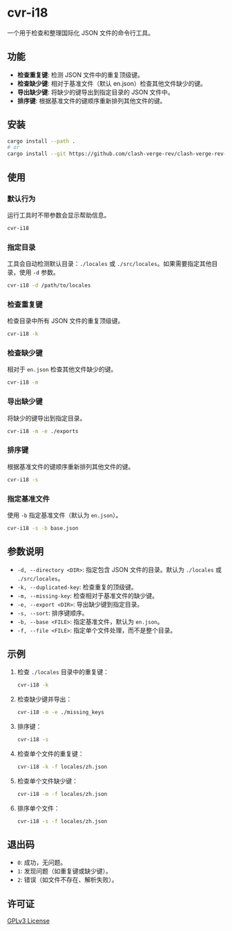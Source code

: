 # cvr-i18

一个用于检查和整理国际化 JSON 文件的命令行工具。

## 功能

- **检查重复键**: 检测 JSON 文件中的重复顶级键。
- **检查缺少键**: 相对于基准文件（默认 en.json）检查其他文件缺少的键。
- **导出缺少键**: 将缺少的键导出到指定目录的 JSON 文件中。
- **排序键**: 根据基准文件的键顺序重新排列其他文件的键。

## 安装

```bash
cargo install --path .
# or
cargo install --git https://github.com/clash-verge-rev/clash-verge-rev-i18n-cli
```

## 使用

### 默认行为

运行工具时不带参数会显示帮助信息。

```bash
cvr-i18
```

### 指定目录

工具会自动检测默认目录：`./locales` 或 `./src/locales`。如果需要指定其他目录，使用 `-d` 参数。

```bash
cvr-i18 -d /path/to/locales
```

### 检查重复键

检查目录中所有 JSON 文件的重复顶级键。

```bash
cvr-i18 -k
```

### 检查缺少键

相对于 `en.json` 检查其他文件缺少的键。

```bash
cvr-i18 -m
```

### 导出缺少键

将缺少的键导出到指定目录。

```bash
cvr-i18 -m -e ./exports
```

### 排序键

根据基准文件的键顺序重新排列其他文件的键。

```bash
cvr-i18 -s
```

### 指定基准文件

使用 `-b` 指定基准文件（默认为 `en.json`）。

```bash
cvr-i18 -s -b base.json
```

## 参数说明

- `-d, --directory <DIR>`: 指定包含 JSON 文件的目录。默认为 `./locales` 或 `./src/locales`。
- `-k, --duplicated-key`: 检查重复的顶级键。
- `-m, --missing-key`: 检查相对于基准文件的缺少键。
- `-e, --export <DIR>`: 导出缺少键到指定目录。
- `-s, --sort`: 排序键顺序。
- `-b, --base <FILE>`: 指定基准文件，默认为 `en.json`。
- `-f, --file <FILE>`: 指定单个文件处理，而不是整个目录。

## 示例

1. 检查 `./locales` 目录中的重复键：

   ```bash
   cvr-i18 -k
   ```

2. 检查缺少键并导出：

   ```bash
   cvr-i18 -m -e ./missing_keys
   ```

3. 排序键：

   ```bash
   cvr-i18 -s
   ```

4. 检查单个文件的重复键：

   ```bash
   cvr-i18 -k -f locales/zh.json
   ```

5. 检查单个文件缺少键：

   ```bash
   cvr-i18 -m -f locales/zh.json
   ```

6. 排序单个文件：

   ```bash
   cvr-i18 -s -f locales/zh.json
   ```

## 退出码

- `0`: 成功，无问题。
- `1`: 发现问题（如重复键或缺少键）。
- `2`: 错误（如文件不存在、解析失败）。

## 许可证

[GPLv3 License](LICENSE)
